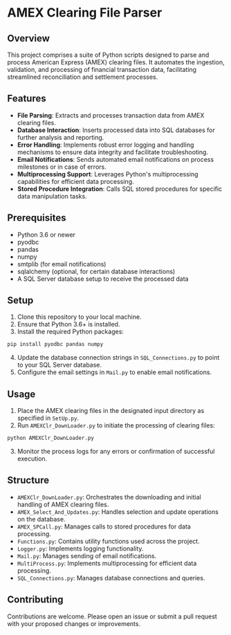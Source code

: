 
# AMEX Clearing File Parser

## Overview

This project comprises a suite of Python scripts designed to parse and process American Express (AMEX) clearing files. It automates the ingestion, validation, and processing of financial transaction data, facilitating streamlined reconciliation and settlement processes.

## Features
- **File Parsing**: Extracts and processes transaction data from AMEX clearing files.
- **Database Interaction**: Inserts processed data into SQL databases for further analysis and reporting.
- **Error Handling**: Implements robust error logging and handling mechanisms to ensure data integrity and facilitate troubleshooting.
- **Email Notifications**: Sends automated email notifications on process milestones or in case of errors.
- **Multiprocessing Support**: Leverages Python's multiprocessing capabilities for efficient data processing.
- **Stored Procedure Integration**: Calls SQL stored procedures for specific data manipulation tasks.

## Prerequisites

- Python 3.6 or newer
- pyodbc
- pandas
- numpy
- smtplib (for email notifications)
- sqlalchemy (optional, for certain database interactions)
- A SQL Server database setup to receive the processed data

## Setup

1. Clone this repository to your local machine.
2. Ensure that Python 3.6+ is installed.
3. Install the required Python packages:

```bash
pip install pyodbc pandas numpy
```

4. Update the database connection strings in `SQL_Connections.py` to point to your SQL Server database.
5. Configure the email settings in `Mail.py` to enable email notifications.

## Usage

1. Place the AMEX clearing files in the designated input directory as specified in `SetUp.py`.
2. Run `AMEXClr_DownLoader.py` to initiate the processing of clearing files:

```bash
python AMEXClr_DownLoader.py
```

3. Monitor the process logs for any errors or confirmation of successful execution.

## Structure

- `AMEXClr_DownLoader.py`: Orchestrates the downloading and initial handling of AMEX clearing files.
- `AMEX_Select_And_Updates.py`: Handles selection and update operations on the database.
- `AMEX_SPCall.py`: Manages calls to stored procedures for data processing.
- `Functions.py`: Contains utility functions used across the project.
- `Logger.py`: Implements logging functionality.
- `Mail.py`: Manages sending of email notifications.
- `MultiProcess.py`: Implements multiprocessing for efficient data processing.
- `SQL_Connections.py`: Manages database connections and queries.

## Contributing

Contributions are welcome. Please open an issue or submit a pull request with your proposed changes or improvements.

